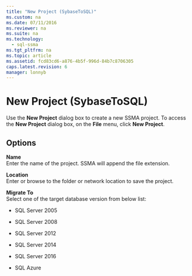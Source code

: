 ```yaml
---
title: "New Project (SybaseToSQL)"
ms.custom: na
ms.date: 07/11/2016
ms.reviewer: na
ms.suite: na
ms.technology: 
  - sql-ssma
ms.tgt_pltfrm: na
ms.topic: article
ms.assetid: fcd83cd6-a876-4b5f-996d-84b7c8706305
caps.latest.revision: 6
manager: lonnyb
---
```

# New Project (SybaseToSQL)
Use the **New Project** dialog box to create a new SSMA project. To access the **New Project** dialog box, on the **File** menu, click **New Project**.  
  
## Options  
**Name**  
Enter the name of the project. SSMA will append the file extension.  
  
**Location**  
Enter or browse to the folder or network location to save the project.  
  
**Migrate To**  
Select one of the target database version from below list:  
  
-    SQL Server  2005  
  
-    SQL Server  2008  
  
-    SQL Server  2012  
  
-    SQL Server  2014  
  
-    SQL Server  2016  
  
-   SQL Azure  
  
